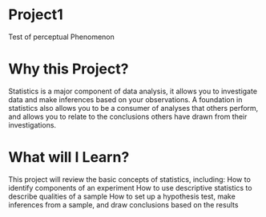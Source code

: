 # Project1
Test of perceptual Phenomenon

# Why this Project?
Statistics is a major component of data analysis, it allows you to investigate data and make inferences based on your observations. A foundation in statistics also allows you to be a consumer of analyses that others perform, and allows you to relate to the conclusions others have drawn from their investigations.

# What will I Learn?
This project will review the basic concepts of statistics, including:
How to identify components of an experiment
How to use descriptive statistics to describe qualities of a sample
How to set up a hypothesis test, make inferences from a sample, and draw conclusions based on the results
